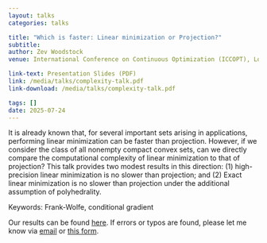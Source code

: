 ```yaml
---
layout: talks
categories: talks

title: "Which is faster: Linear minimization or Projection?"
subtitle: 
author: Zev Woodstock
venue: International Conference on Continuous Optimization (ICCOPT), Los Angeles, CA, USA

link-text: Presentation Slides (PDF)
link: /media/talks/complexity-talk.pdf
link-download: /media/talks/complexity-talk.pdf

tags: []
date: 2025-07-24
---
```


It is already known that, for several important sets arising in applications, performing linear minimization can be faster than projection. However, if we consider the class of all nonempty compact convex sets, can we directly compare the computational complexity of linear minimization to that of projection? This talk provides two modest results in this direction: (1) high-precision linear minimization is no slower than projection; and (2) Exact linear minimization is no slower than projection under the additional assumption of polyhedrality.


Keywords: Frank-Wolfe, conditional gradient


Our results can be found <a href="/research/publications/2025-02-17/projlmo.html">here</a>. If errors or typos are found, please let me know via <a href="mailto:woodstzc@jmu.edu">email</a> or <a href="https://forms.gle/M8YrHtXZyES8Bdne6">this form</a>.
